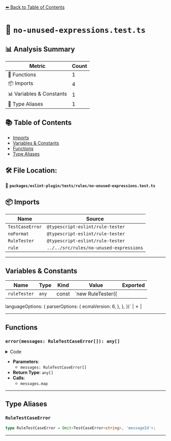 [⬅️ Back to Table of Contents](../../../../index.md)

# 📄 `no-unused-expressions.test.ts`

## 📊 Analysis Summary

| Metric | Count |
|--------|-------|
| 🔧 Functions | 1 |
| 📦 Imports | 4 |
| 📊 Variables & Constants | 1 |
| 📑 Type Aliases | 1 |

## 📚 Table of Contents

- [Imports](#imports)
- [Variables & Constants](#variables-constants)
- [Functions](#functions)
- [Type Aliases](#type-aliases)

## 🛠️ File Location:
📂 **`packages/eslint-plugin/tests/rules/no-unused-expressions.test.ts`**

## 📦 Imports

| Name | Source |
|------|--------|
| `TestCaseError` | `@typescript-eslint/rule-tester` |
| `noFormat` | `@typescript-eslint/rule-tester` |
| `RuleTester` | `@typescript-eslint/rule-tester` |
| `rule` | `../../src/rules/no-unused-expressions` |


---

## Variables & Constants

| Name | Type | Kind | Value | Exported |
|------|------|------|-------|----------|
| `ruleTester` | `any` | const | `new RuleTester({
  languageOptions: {
    parserOptions: {
      ecmaVersion: 6,
    },
  },
})` | ✗ |


---

## Functions

### `error(messages: RuleTestCaseError[]): any[]`

<details><summary>Code</summary>

```ts
function error(
  messages: RuleTestCaseError[],
  // eslint-disable-next-line @typescript-eslint/no-explicit-any
): any[] {
  return messages.map(message => ({
    ...message,
    message:
      'Expected an assignment or function call and instead saw an expression.',
  }));
}
```
</details>

- **Parameters**:
  - `messages: RuleTestCaseError[]`
- **Return Type**: `any[]`
- **Calls**:
  - `messages.map`

---

## Type Aliases

### `RuleTestCaseError`

```ts
type RuleTestCaseError = Omit<TestCaseError<string>, 'messageId'>;
```


---
